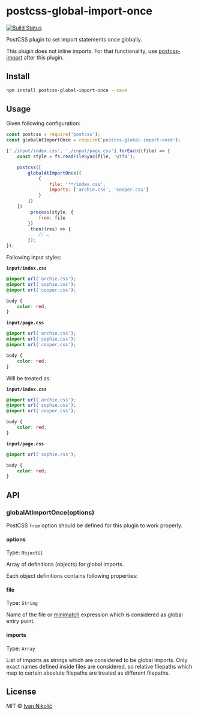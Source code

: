# postcss-global-import-once

[![Build Status][ci-img]][ci]

PostCSS plugin to set import statements once globally.

This plugin does not inline imports. For that functionality, use
[postcss-import][postcss-import] after this plugin.

## Install

```sh
npm install postcss-global-import-once --save
```

## Usage

Given following configuration:

```js
const postcss = require('postcss');
const globalAtImportOnce = require('postcss-global-import-once');

['./input/index.css', './input/page.css'].forEach((file) => {
	const style = fs.readFileSync(file, 'utf8');

	postcss([
		globalAtImportOnce([
			{
				file: '**/index.css',
				imports: ['archie.css', 'cooper.css']
			}
		])
	])
		.process(style, {
			from: file
		})
		.then((res) => {
			// …
		});
});
```

Following input styles:

**`input/index.css`**

```css
@import url('archie.css');
@import url('sophie.css');
@import url('cooper.css');

body {
	color: red;
}
```

**`input/page.css`**

```css
@import url('archie.css');
@import url('sophie.css');
@import url('cooper.css');

body {
	color: red;
}
```

Will be treated as:

**`input/index.css`**

```css
@import url('archie.css');
@import url('sophie.css');
@import url('cooper.css');

body {
	color: red;
}
```

**`input/page.css`**

```css
@import url('sophie.css');

body {
	color: red;
}
```

## API

### globalAtImportOnce(options)

PostCSS `from` option should be defined for this plugin to work properly.

#### options

Type: `Object[]`

Array of definitions (objects) for global imports.

Each object definitions contains following properties:

#### file

Type: `String`

Name of the file or [minimatch][minimatch] expression which is considered as
global entry point.

#### imports

Type: `Array`

List of imports as strings which are considered to be global imports. Only exact
names defined inside files are considered, so relative filepaths which map to
certain absolute filepaths are treated as different filepaths.

## License

MIT © [Ivan Nikolić](http://ivannikolic.com)

<!-- prettier-ignore-start -->

[ci]: https://travis-ci.com/niksy/postcss-global-import-once
[ci-img]: https://travis-ci.com/niksy/postcss-global-import-once.svg?branch=master
[postcss-import]: https://github.com/postcss/postcss-import
[minimatch]: https://github.com/isaacs/minimatch

<!-- prettier-ignore-end -->
